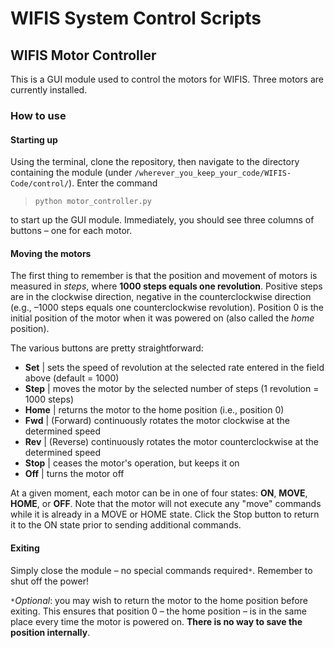 # WIFIS System Control Scripts

## WIFIS Motor Controller
This is a GUI module used to control the motors for WIFIS. Three motors are currently installed.

### How to use
#### Starting up
Using the terminal, clone the repository, then navigate to the directory containing the module (under `/wherever_you_keep_your_code/WIFIS-Code/control/`). Enter the command

> ```python motor_controller.py```

to start up the GUI module. Immediately, you should see three columns of buttons – one for each motor.

#### Moving the motors
The first thing to remember is that the position and movement of motors is measured in *steps*, where **1000 steps equals one revolution**. Positive steps are in the clockwise direction, negative in the counterclockwise direction (e.g., –1000 steps equals one counterclockwise revolution). Position 0 is the initial position of the motor when it was powered on (also called the *home* position).

The various buttons are pretty straightforward:
* **Set** | sets the speed of revolution at the selected rate entered in the field above (default = 1000)
* **Step** | moves the motor by the selected number of steps (1 revolution = 1000 steps)
* **Home** | returns the motor to the home position (i.e., position 0)
* **Fwd** | (Forward) continuously rotates the motor clockwise at the determined speed
* **Rev** | (Reverse) continuously rotates the motor counterclockwise at the determined speed
* **Stop** | ceases the motor's operation, but keeps it on
* **Off** | turns the motor off

At a given moment, each motor can be in one of four states: **ON**, **MOVE**, **HOME**, or **OFF**. Note that the motor will not execute any "move" commands while it is already in a MOVE or HOME state. Click the Stop button to return it to the ON state prior to sending additional commands.

#### Exiting
Simply close the module – no special commands required`*`. Remember to shut off the power!

`*`*Optional*: you may wish to return the motor to the home position before exiting. This ensures that position 0 – the home position – is in the same place every time the motor is powered on. **There is no way to save the position internally**.
